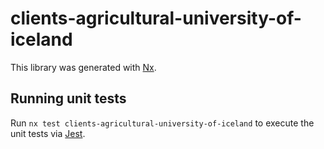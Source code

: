 # clients-agricultural-university-of-iceland

This library was generated with [Nx](https://nx.dev).

## Running unit tests

Run `nx test clients-agricultural-university-of-iceland` to execute the unit tests via [Jest](https://jestjs.io).
